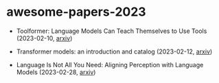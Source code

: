 # awesome-papers-2023
- Toolformer: Language Models Can Teach Themselves to Use Tools (2023-02-10, [arxiv](https://arxiv.org/pdf/2302.04761.pdf))

- Transformer models: an introduction and catalog (2023-02-12, [arxiv](https://arxiv.org/pdf/2302.07730.pdf))

- Language Is Not All You Need: Aligning Perception with Language Models (2023-02-28, [arxiv](https://arxiv.org/pdf/2302.14045.pdf))
